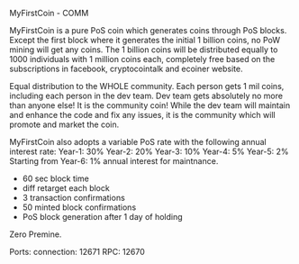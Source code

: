 
MyFirstCoin - COMM

MyFirstCoin is a pure PoS coin which generates coins through PoS blocks. Except the first block where it generates the initial 1 billion coins, no PoW mining will get any coins. The 1 billion coins will be distributed equally to 1000 individuals with 1 million coins each, completely free based on the subscriptions in facebook, cryptocointalk and ecoiner website. 

Equal distribution to the WHOLE community. Each person gets 1 mil coins, including each person in the dev team. Dev team gets absolutely no more than anyone else! It is the community coin! While the dev team will maintain and enhance the code and fix any issues, it is the community which will promote and market the coin.  

MyFirstCoin also adopts a variable PoS rate with the following annual interest rate:
Year-1: 30%
Year-2: 20%
Year-3: 10%
Year-4: 5%
Year-5: 2%
Starting from Year-6: 1% annual interest for maintnance. 

- 60 sec block time
- diff retarget each block
- 3 transaction confirmations
- 50 minted block confirmations
- PoS block generation after 1 day of holding

Zero Premine.

Ports:
connection:	12671
RPC:			12670
